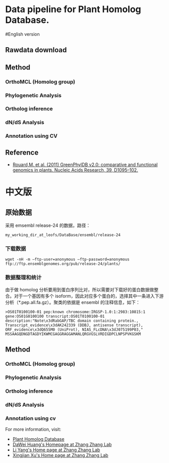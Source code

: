 Data pipeline for Plant Homolog Database.
==========

#English version

## Rawdata download

## Method

### OrthoMCL (Homolog group)

### Phylogenetic Analysis

### Ortholog inference

### dN/dS Analysis

### Annotation using CV

## Reference
* [Rouard,M. et al. (2011) GreenPhylDB v2.0: comparative and functional genomics in plants. Nucleic Acids Research, 39, D1095–102.](http://www.ncbi.nlm.nih.gov/pubmed/?term=20864446)

# 中文版

## 原始数据

采用 emsembl release-24 的数据，路径：

`my_working_dir_at_leofs/DataBase/ensembl/release-24`

### 下载数据

`wget -nH -m –ftp-user=anonymous –ftp-password=anonymous ftp://ftp.ensemblgenomes.org/pub/release-24/plants/`

### 数据整理和统计

由于做 homolog 分析要用到蛋白序列比对，所以需要对下载好的蛋白数据做整合。对于一个基因有多个 isoform，因此对应多个蛋白的，选择其中一条进入下游分析（*.pep.all.fa.gz）。聚类的依据是 ensembl 的注释信息，如下：

`>OS01T0100100-01 pep:known chromosome:IRGSP-1.0:1:2983:10815:1 gene:OS01G0100100 transcript:OS01T0100100-01 description:"Note\x3dRabGAP/TBC domain containing protein., Transcript_evidence\x3dAK242339 (DDBJ, antisense transcript), ORF_evidence\x3dQ655M0 (UniProt), NIAS_FLcDNA\x3dJ075199P03,"`
`MSSAAGQDNGDTAGDYIKWMCGAGGRAGGAMANLQRGVGSLVRDIGDPCLNPSPVKGSKM`

## Method

### OrthoMCL (Homolog group)

### Phylogenetic Analysis

### Ortholog inference

### dN/dS Analysis

### Annotation using cv

For more information, visit:
- [Plant Homolog Database](http://homolog.ic4r.org)
- [DaWei Huang's Homepage at Zhang Zhang Lab](http://cbb.big.ac.cn/Dawei_Huang)
- [Li Yang's Home page at Zhang Zhang Lab](http://cbb.big.ac.cn/Li_Yang)
- [Xingjian Xu's Home page at Zhang Zhang Lab](http://cbb.big.ac.cn/Xingjian_Xu)
